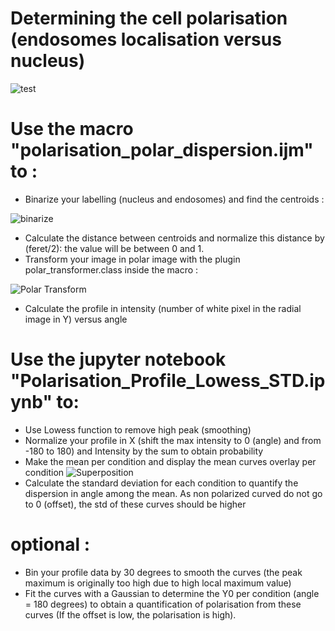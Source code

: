 # Determining the cell polarisation (endosomes localisation versus nucleus)
![test](https://user-images.githubusercontent.com/41480459/186089158-055e6063-6655-4905-8c3a-ea8225ca5416.jpg)

# Use the macro "polarisation_polar_dispersion.ijm" to :
- Binarize your labelling (nucleus and endosomes) and find the centroids :

![binarize](https://user-images.githubusercontent.com/41480459/186090516-4a8c6b34-f171-43f1-b751-d890f9dccca8.jpg)
- Calculate the distance between centroids and normalize this distance by (feret/2): the value will be between 0 and 1.
- Transform your image in polar image with the plugin polar_transformer.class inside the macro :

![Polar Transform](https://user-images.githubusercontent.com/41480459/186090698-c9b6ac73-9e67-4e7a-acad-1db4ed5c0fc8.jpg)
- Calculate the profile in intensity (number of white pixel in the radial image in Y) versus angle

# Use the jupyter notebook "Polarisation_Profile_Lowess_STD.ipynb" to:
- Use Lowess function to remove high peak (smoothing)
- Normalize your profile in X (shift the max intensity to 0 (angle) and from -180 to 180) and Intensity by the sum to obtain probability
- Make the mean per condition and display the mean curves overlay per condition 
![Superposition](https://user-images.githubusercontent.com/41480459/188651914-3faa98c9-701e-4714-9764-9f3cc5ab49e3.png)
- Calculate the standard deviation for each condition to quantify the dispersion in angle among the mean. As non polarized curved do not go to 0 (offset), the std of these curves should be higher

# optional :
- Bin your profile data by 30 degrees to smooth the curves (the peak maximum is originally too high due to high local maximum value)
- Fit the curves with a Gaussian to determine the Y0 per condition (angle = 180 degrees) to obtain a quantification of polarisation from these curves
(If the offset is low, the polarisation is high).

